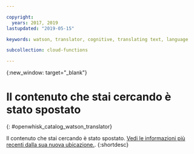 ```yaml
---

copyright:
  years: 2017, 2019
lastupdated: "2019-05-15"

keywords: watson, translator, cognitive, translating text, language

subcollection: cloud-functions

---
```


{:new_window: target="_blank"}
# Il contenuto che stai cercando è stato spostato
{: #openwhisk_catalog_watson_translator}

Il contenuto che stai cercando è stato spostato. [Vedi le informazioni più recenti dalla sua nuova ubicazione.](/docs/openwhisk?topic=cloud-functions-pkg_translator).
{:shortdesc}
